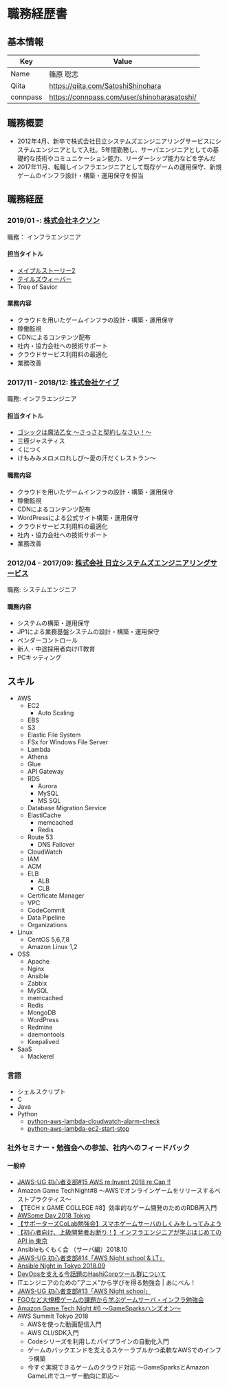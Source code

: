 # 職務経歴書

## 基本情報

| Key      | Value                                         |
|----------|-----------------------------------------------|
| Name     | 篠原 聡志                                      |
| Qiita    | https://qiita.com/SatoshiShinohara            |
| connpass | https://connpass.com/user/shinoharasatoshi/   |

## 職務概要

- 2012年4月、新卒で株式会社日立システムズエンジニアリングサービスにシステムエンジニアとして入社。5年間勤務し、サーバエンジニアとしての基礎的な技術やコミュニケーション能力、リーダーシップ能力などを学んだ
- 2017年11月、転職しインフラエンジニアとして既存ゲームの運用保守、新規ゲームのインフラ設計・構築・運用保守を担当

## 職務経歴

### 2019/01 -: [株式会社ネクソン](https://www.nexon.co.jp/)

職務： インフラエンジニア

#### 担当タイトル

- [メイプルストーリー2](https://maplestory2.nexon.co.jp/)
- [テイルズウィーバー](https://talesweaver.nexon.co.jp/)
- Tree of Savior

#### 業務内容

- クラウドを用いたゲームインフラの設計・構築・運用保守
- 稼働監視
- CDNによるコンテンツ配布
- 社内・協力会社への技術サポート
- クラウドサービス利用料の最適化
- 業務改善

### 2017/11 - 2018/12: [株式会社ケイブ](https://www.cave.co.jp/) 

職務: インフラエンジニア

#### 担当タイトル

- [ゴシックは魔法乙女 ～さっさと契約しなさい！～](https://gomaotsu.jp/)
- 三極ジャスティス
- くにつく
- けもみみメロメロれしぴ～愛の汗だくレストラン～

#### 職務内容

- クラウドを用いたゲームインフラの設計・構築・運用保守
- 稼働監視
- CDNによるコンテンツ配布
- WordPressによる公式サイト構築・運用保守
- クラウドサービス利用料の最適化
- 社内・協力会社への技術サポート
- 業務改善

### 2012/04 - 2017/09: [株式会社 日立システムズエンジニアリングサービス](http://www.hitachi-systems-es.co.jp/)

職務: システムエンジニア

#### 職務内容

- システムの構築・運用保守
- JP1による業務基盤システムの設計・構築・運用保守
- ベンダーコントロール
- 新人・中途採用者向けIT教育
- PCキッティング

## スキル

- AWS
  - EC2
    - Auto Scaling
  - EBS
  - S3
  - Elastic File System
  - FSx for Windows File Server
  - Lambda
  - Athena
  - Glue
  - API Gateway
  - RDS
    - Aurora
    - MySQL
    - MS SQL
  - Database Migration Service
  - ElastiCache
    - memcached
    - Redis
  - Route 53
    - DNS Failover
  - CloudWatch
  - IAM
  - ACM
  - ELB
    - ALB
    - CLB
  - Certificate Manager
  - VPC
  - CodeCommit
  - Data Pipeline
  - Organizations
- Linux
  - CentOS 5,6,7,8
  - Amazon Linux 1,2
- OSS
  - Apache
  - Nginx
  - Ansible
  - Zabbix
  - MySQL
  - memcached
  - Redis
  - MongoDB
  - WordPress
  - Redmine
  - daemontools
  - Keepalived
- SaaS
  - Mackerel

### 言語

- シェルスクリプト
- C
- Java
- Python
  - [python-aws-lambda-cloudwatch-alarm-check](https://github.com/SatoshiShinohara/python-aws-lambda-cloudwatch-alarm-check)
  - [python-aws-lambda-ec2-start-stop](https://github.com/SatoshiShinohara/python-aws-lambda-ec2-start-stop)

### 社外セミナー・勉強会への参加、社内へのフィードバック
#### 一般枠
- [JAWS-UG 初心者支部#15 AWS re:Invent 2018 re:Cap !!](https://qiita.com/SatoshiShinohara/items/6ac5884827c452f9dae9)
- Amazon Game TechNight#8  〜AWSでオンラインゲームをリリースするベストプラクティス〜
- 【TECH x GAME COLLEGE #8】効率的なゲーム開発のためのRDB再入門
- [AWSome Day 2018 Tokyo](https://qiita.com/SatoshiShinohara/items/8425c8eb3bc225da4bb3)
- [【サポーターズCoLab勉強会】スマホゲームサーバのしくみをしってみよう](https://qiita.com/SatoshiShinohara/items/d4d152454aeb245d8e43)
- [【初心者向け、上級開発者お断り！】インフラエンジニアが学ぶはじめてのAPI in 東京](https://qiita.com/SatoshiShinohara/items/16ee5223bf6f25b4dc50)
- Ansibleもくもく会 （サーバ編）2018.10
- [JAWS-UG 初心者支部#14「AWS Night school & LT」](https://qiita.com/SatoshiShinohara/items/942eae92d1a86e5235c3)
- [Ansible Night in Tokyo 2018.09](https://qiita.com/SatoshiShinohara/items/5de45822b2d3ba47f9fa)
- [DevOpsを支える今話題のHashiCorpツール群について](https://qiita.com/SatoshiShinohara/items/8129ae983efad6e6ac93)
- ITエンジニアのための”アニメ”から学びを得る勉強会 | あにべん！
- [JAWS-UG 初心者支部#13「AWS Night school」](https://qiita.com/SatoshiShinohara/items/a4a511a2fa09b5a80649)
- [FGOなど大規模ゲームの課題から学ぶゲームサーバ・インフラ勉強会](https://qiita.com/SatoshiShinohara/items/d55b8ab1ceb37aa8e7b1)
- [Amazon Game Tech Night #6 ～GameSparksハンズオン～](https://qiita.com/SatoshiShinohara/items/ca6f59d41f607945b57f)
- AWS Summit Tokyo 2018
  - AWSを使った動画配信入門
  - AWS CLI/SDK入門
  - Codeシリーズを利用したパイプラインの自動化入門
  - ゲームのバックエンドを支えるスケーラブルかつ柔軟なAWSでのインフラ構築
  - 今すぐ実現できるゲームのクラウド対応 ～GameSparksとAmazon GameLiftでユーザー動向に即応～
